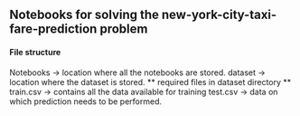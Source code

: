 ## Notebooks for solving the new-york-city-taxi-fare-prediction problem

#### File structure
Notebooks -> location where all the notebooks are stored.
dataset -> location where the dataset is stored. 
** required files in dataset directory **
	train.csv -> contains all the data available for training
	test.csv -> data on which prediction needs to be performed.
